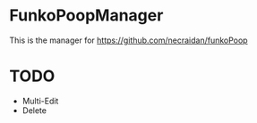 # FunkoPoopManager

This is the manager for https://github.com/necraidan/funkoPoop

# TODO

- Multi-Edit
- Delete
